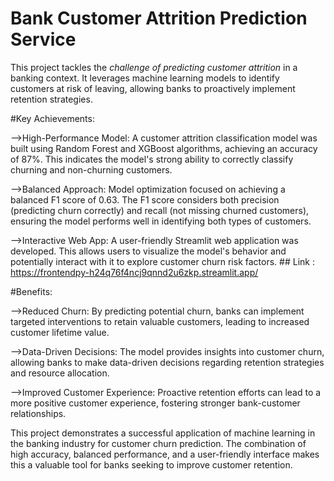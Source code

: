 # Bank Customer Attrition Prediction Service

This project tackles the *challenge of predicting customer attrition* in a banking context. It leverages machine learning models to identify customers at risk of leaving, allowing banks to proactively implement retention strategies.

#Key Achievements:

-->High-Performance Model: A customer attrition classification model was built using Random Forest and XGBoost algorithms, achieving an accuracy of 87%. This indicates the model's strong ability to correctly classify churning and non-churning customers.

-->Balanced Approach: Model optimization focused on achieving a balanced F1 score of 0.63. The F1 score considers both precision (predicting churn correctly) and recall (not missing churned customers), ensuring the model performs well in identifying both types of customers.

-->Interactive Web App: A user-friendly Streamlit web application was developed. This allows users to visualize the model's behavior and potentially interact with it to explore customer churn risk factors.
      ## Link : https://frontendpy-h24q76f4ncj9qnnd2u6zkp.streamlit.app/

#Benefits:

-->Reduced Churn: By predicting potential churn, banks can implement targeted interventions to retain valuable customers, leading to increased customer lifetime value.

-->Data-Driven Decisions: The model provides insights into customer churn, allowing banks to make data-driven decisions regarding retention strategies and resource allocation.

-->Improved Customer Experience: Proactive retention efforts can lead to a more positive customer experience, fostering stronger bank-customer relationships.

This project demonstrates a successful application of machine learning in the banking industry for customer churn prediction. The combination of high accuracy, balanced performance, and a user-friendly interface makes this a valuable tool for banks seeking to improve customer retention.
